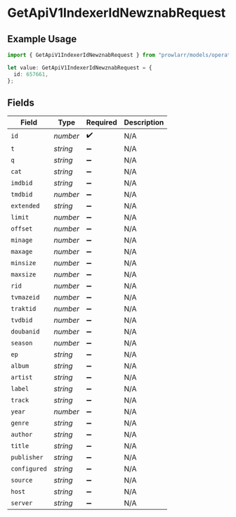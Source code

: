 # GetApiV1IndexerIdNewznabRequest

## Example Usage

```typescript
import { GetApiV1IndexerIdNewznabRequest } from "prowlarr/models/operations";

let value: GetApiV1IndexerIdNewznabRequest = {
  id: 657661,
};
```

## Fields

| Field              | Type               | Required           | Description        |
| ------------------ | ------------------ | ------------------ | ------------------ |
| `id`               | *number*           | :heavy_check_mark: | N/A                |
| `t`                | *string*           | :heavy_minus_sign: | N/A                |
| `q`                | *string*           | :heavy_minus_sign: | N/A                |
| `cat`              | *string*           | :heavy_minus_sign: | N/A                |
| `imdbid`           | *string*           | :heavy_minus_sign: | N/A                |
| `tmdbid`           | *number*           | :heavy_minus_sign: | N/A                |
| `extended`         | *string*           | :heavy_minus_sign: | N/A                |
| `limit`            | *number*           | :heavy_minus_sign: | N/A                |
| `offset`           | *number*           | :heavy_minus_sign: | N/A                |
| `minage`           | *number*           | :heavy_minus_sign: | N/A                |
| `maxage`           | *number*           | :heavy_minus_sign: | N/A                |
| `minsize`          | *number*           | :heavy_minus_sign: | N/A                |
| `maxsize`          | *number*           | :heavy_minus_sign: | N/A                |
| `rid`              | *number*           | :heavy_minus_sign: | N/A                |
| `tvmazeid`         | *number*           | :heavy_minus_sign: | N/A                |
| `traktid`          | *number*           | :heavy_minus_sign: | N/A                |
| `tvdbid`           | *number*           | :heavy_minus_sign: | N/A                |
| `doubanid`         | *number*           | :heavy_minus_sign: | N/A                |
| `season`           | *number*           | :heavy_minus_sign: | N/A                |
| `ep`               | *string*           | :heavy_minus_sign: | N/A                |
| `album`            | *string*           | :heavy_minus_sign: | N/A                |
| `artist`           | *string*           | :heavy_minus_sign: | N/A                |
| `label`            | *string*           | :heavy_minus_sign: | N/A                |
| `track`            | *string*           | :heavy_minus_sign: | N/A                |
| `year`             | *number*           | :heavy_minus_sign: | N/A                |
| `genre`            | *string*           | :heavy_minus_sign: | N/A                |
| `author`           | *string*           | :heavy_minus_sign: | N/A                |
| `title`            | *string*           | :heavy_minus_sign: | N/A                |
| `publisher`        | *string*           | :heavy_minus_sign: | N/A                |
| `configured`       | *string*           | :heavy_minus_sign: | N/A                |
| `source`           | *string*           | :heavy_minus_sign: | N/A                |
| `host`             | *string*           | :heavy_minus_sign: | N/A                |
| `server`           | *string*           | :heavy_minus_sign: | N/A                |